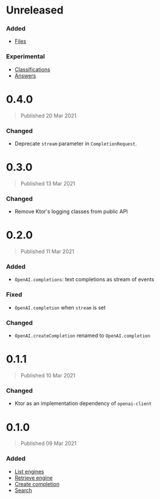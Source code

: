 # Unreleased

### Added
* [Files](https://beta.openai.com/docs/api-reference/files)

### Experimental  
* [Classifications](https://beta.openai.com/docs/api-reference/classifications)
* [Answers](https://beta.openai.com/docs/api-reference/answers)

# 0.4.0
> Published 20 Mar 2021

### Changed
- Deprecate `stream` parameter in `CompletionRequest`.

# 0.3.0
> Published 13 Mar 2021

### Changed

- Remove Ktor's logging classes from public API

# 0.2.0
> Published 11 Mar 2021

### Added

* `OpenAI.completions`: text completions as stream of events

### Fixed

* `OpenAI.completion` when `stream` is set

### Changed

* `OpenAI.createCompletion` renamed to `OpenAI.completion`

# 0.1.1
> Published 10 Mar 2021

### Changed

* Ktor as an implementation dependency of `openai-client`

# 0.1.0
> Published 09 Mar 2021

### Added

* [List engines](https://beta.openai.com/docs/api-reference/list-engines)
* [Retrieve engine](https://beta.openai.com/docs/api-reference/retrieve-engine)
* [Create completion](https://beta.openai.com/docs/api-reference/create-completion)
* [Search](https://beta.openai.com/docs/api-reference/search)
